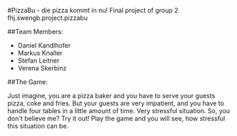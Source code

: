 
#PizzaBu - die pizza kommt in nu!
Final project of group 2
fhj.swengb.project.pizzabu

##Team Members:

- Daniel Kandlhofer
- Markus Knaller
- Stefan Leitner
- Verena Skerbinz


##The Game:

Just imagine, you are a pizza baker and you have to serve your guests pizza, coke and fries. 
But your guests are very impatient, and you have to handle four tables in a little amount of time. Very stressful situation. 
So, you don't believe me? Try it out! Play the game and you will see, how stressful this situation can be.

